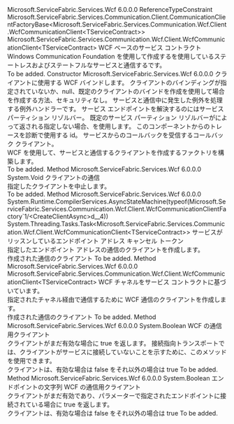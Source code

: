 <Type Name="WcfCommunicationClientFactory&lt;TServiceContract&gt;" FullName="Microsoft.ServiceFabric.Services.Communication.Wcf.Client.WcfCommunicationClientFactory&lt;TServiceContract&gt;">
  <TypeSignature Language="C#" Value="public class WcfCommunicationClientFactory&lt;TServiceContract&gt; : Microsoft.ServiceFabric.Services.Communication.Client.CommunicationClientFactoryBase&lt;Microsoft.ServiceFabric.Services.Communication.Wcf.Client.WcfCommunicationClient&lt;TServiceContract&gt;&gt; where TServiceContract : class" />
  <TypeSignature Language="ILAsm" Value=".class public auto ansi beforefieldinit WcfCommunicationClientFactory`1&lt;class TServiceContract&gt; extends Microsoft.ServiceFabric.Services.Communication.Client.CommunicationClientFactoryBase`1&lt;class Microsoft.ServiceFabric.Services.Communication.Wcf.Client.WcfCommunicationClient`1&lt;!TServiceContract&gt;&gt;" />
  <TypeSignature Language="DocId" Value="T:Microsoft.ServiceFabric.Services.Communication.Wcf.Client.WcfCommunicationClientFactory`1" />
  <TypeSignature Language="VB.NET" Value="Public Class WcfCommunicationClientFactory(Of TServiceContract)&#xA;Inherits CommunicationClientFactoryBase(Of WcfCommunicationClient(Of TServiceContract))" />
  <TypeSignature Language="F#" Value="type WcfCommunicationClientFactory&lt;'ServiceContract (requires 'ServiceContract : null)&gt; = class&#xA;    inherit CommunicationClientFactoryBase&lt;WcfCommunicationClient&lt;'ServiceContract&gt;&gt;" />
  <AssemblyInfo>
    <AssemblyName>Microsoft.ServiceFabric.Services.Wcf</AssemblyName>
    <AssemblyVersion>6.0.0.0</AssemblyVersion>
  </AssemblyInfo>
  <TypeParameters>
    <TypeParameter Name="TServiceContract">
      <Constraints>
        <ParameterAttribute>ReferenceTypeConstraint</ParameterAttribute>
      </Constraints>
    </TypeParameter>
  </TypeParameters>
  <Base>
    <BaseTypeName>Microsoft.ServiceFabric.Services.Communication.Client.CommunicationClientFactoryBase&lt;Microsoft.ServiceFabric.Services.Communication.Wcf.Client.WcfCommunicationClient&lt;TServiceContract&gt;&gt;</BaseTypeName>
    <BaseTypeArguments>
      <BaseTypeArgument TypeParamName="!0">Microsoft.ServiceFabric.Services.Communication.Wcf.Client.WcfCommunicationClient&lt;TServiceContract&gt;</BaseTypeArgument>
    </BaseTypeArguments>
  </Base>
  <Interfaces />
  <Docs>
    <typeparam name="TServiceContract">WCF ベースのサービス コントラクト</typeparam>
    <summary>
            <see cref="T:Microsoft.ServiceFabric.Services.Communication.Client.ICommunicationClientFactory`1" /> Windows Communication Foundation を使用して作成する<see cref="T:Microsoft.ServiceFabric.Services.Communication.Wcf.Client.WcfCommunicationClient`1" />を使用しているステートレスおよびステートフルなサービスと通信する<see cref="T:Microsoft.ServiceFabric.Services.Communication.Wcf.Runtime.WcfCommunicationListener`1" />です。
            </summary>
    <remarks>To be added.</remarks>
  </Docs>
  <Members>
    <Member MemberName=".ctor">
      <MemberSignature Language="C#" Value="public WcfCommunicationClientFactory (System.ServiceModel.Channels.Binding clientBinding = null, System.Collections.Generic.IEnumerable&lt;Microsoft.ServiceFabric.Services.Communication.Client.IExceptionHandler&gt; exceptionHandlers = null, Microsoft.ServiceFabric.Services.Client.IServicePartitionResolver servicePartitionResolver = null, string traceId = null, object callback = null);" />
      <MemberSignature Language="ILAsm" Value=".method public hidebysig specialname rtspecialname instance void .ctor(class System.ServiceModel.Channels.Binding clientBinding, class System.Collections.Generic.IEnumerable`1&lt;class Microsoft.ServiceFabric.Services.Communication.Client.IExceptionHandler&gt; exceptionHandlers, class Microsoft.ServiceFabric.Services.Client.IServicePartitionResolver servicePartitionResolver, string traceId, object callback) cil managed" />
      <MemberSignature Language="DocId" Value="M:Microsoft.ServiceFabric.Services.Communication.Wcf.Client.WcfCommunicationClientFactory`1.#ctor(System.ServiceModel.Channels.Binding,System.Collections.Generic.IEnumerable{Microsoft.ServiceFabric.Services.Communication.Client.IExceptionHandler},Microsoft.ServiceFabric.Services.Client.IServicePartitionResolver,System.String,System.Object)" />
      <MemberSignature Language="VB.NET" Value="Public Sub New (Optional clientBinding As Binding = null, Optional exceptionHandlers As IEnumerable(Of IExceptionHandler) = null, Optional servicePartitionResolver As IServicePartitionResolver = null, Optional traceId As String = null, Optional callback As Object = null)" />
      <MemberSignature Language="F#" Value="new Microsoft.ServiceFabric.Services.Communication.Wcf.Client.WcfCommunicationClientFactory&lt;'ServiceContract (requires 'ServiceContract : null)&gt; : System.ServiceModel.Channels.Binding * seq&lt;Microsoft.ServiceFabric.Services.Communication.Client.IExceptionHandler&gt; * Microsoft.ServiceFabric.Services.Client.IServicePartitionResolver * string * obj -&gt; Microsoft.ServiceFabric.Services.Communication.Wcf.Client.WcfCommunicationClientFactory&lt;'ServiceContract (requires 'ServiceContract : null)&gt;" Usage="new Microsoft.ServiceFabric.Services.Communication.Wcf.Client.WcfCommunicationClientFactory&lt;'ServiceContract (requires 'ServiceContract : null)&gt; (clientBinding, exceptionHandlers, servicePartitionResolver, traceId, callback)" />
      <MemberType>Constructor</MemberType>
      <AssemblyInfo>
        <AssemblyName>Microsoft.ServiceFabric.Services.Wcf</AssemblyName>
        <AssemblyVersion>6.0.0.0</AssemblyVersion>
      </AssemblyInfo>
      <Parameters>
        <Parameter Name="clientBinding" Type="System.ServiceModel.Channels.Binding" />
        <Parameter Name="exceptionHandlers" Type="System.Collections.Generic.IEnumerable&lt;Microsoft.ServiceFabric.Services.Communication.Client.IExceptionHandler&gt;" />
        <Parameter Name="servicePartitionResolver" Type="Microsoft.ServiceFabric.Services.Client.IServicePartitionResolver" />
        <Parameter Name="traceId" Type="System.String" />
        <Parameter Name="callback" Type="System.Object" />
      </Parameters>
      <Docs>
        <param name="clientBinding">
                クライアントに使用する WCF バインドします。 クライアントのバインディングが指定されていないか、null、既定のクライアントのバインドを作成を使用して場合<see cref="M:Microsoft.ServiceFabric.Services.Communication.Wcf.WcfUtility.CreateTcpClientBinding(System.Int64,System.TimeSpan,System.TimeSpan)" />を作成する方法、<see cref="T:System.ServiceModel.NetTcpBinding" />セキュリティなし。
                </param>
        <param name="exceptionHandlers">
                サービスと通信中に発生した例外を処理する例外ハンドラーです。
            </param>
        <param name="servicePartitionResolver">
                サービス エンドポイントを解決するのにはサービス パーティション リゾルバー。 既定のサービス パーティション リゾルバーがによって返される指定しない場合、<see cref="M:Microsoft.ServiceFabric.Services.Client.ServicePartitionResolver.GetDefault" />を使用します。
                </param>
        <param name="traceId">
                このコンポーネントからのトレースを診断で使用する id。
            </param>
        <param name="callback">
                サービスからのコールバックを受信するコールバック クライアント。
            </param>
        <summary>
            WCF を使用して、サービスと通信するクライアントを作成するファクトリを構築します。
            </summary>
        <remarks>To be added.</remarks>
      </Docs>
    </Member>
    <Member MemberName="AbortClient">
      <MemberSignature Language="C#" Value="protected override void AbortClient (Microsoft.ServiceFabric.Services.Communication.Wcf.Client.WcfCommunicationClient&lt;TServiceContract&gt; client);" />
      <MemberSignature Language="ILAsm" Value=".method familyhidebysig virtual instance void AbortClient(class Microsoft.ServiceFabric.Services.Communication.Wcf.Client.WcfCommunicationClient`1&lt;!TServiceContract&gt; client) cil managed" />
      <MemberSignature Language="DocId" Value="M:Microsoft.ServiceFabric.Services.Communication.Wcf.Client.WcfCommunicationClientFactory`1.AbortClient(Microsoft.ServiceFabric.Services.Communication.Wcf.Client.WcfCommunicationClient{`0})" />
      <MemberSignature Language="VB.NET" Value="Protected Overrides Sub AbortClient (client As WcfCommunicationClient(Of TServiceContract))" />
      <MemberSignature Language="F#" Value="override this.AbortClient : Microsoft.ServiceFabric.Services.Communication.Wcf.Client.WcfCommunicationClient&lt;'ServiceContract (requires 'ServiceContract : null)&gt; -&gt; unit" Usage="wcfCommunicationClientFactory.AbortClient client" />
      <MemberType>Method</MemberType>
      <AssemblyInfo>
        <AssemblyName>Microsoft.ServiceFabric.Services.Wcf</AssemblyName>
        <AssemblyVersion>6.0.0.0</AssemblyVersion>
      </AssemblyInfo>
      <ReturnValue>
        <ReturnType>System.Void</ReturnType>
      </ReturnValue>
      <Parameters>
        <Parameter Name="client" Type="Microsoft.ServiceFabric.Services.Communication.Wcf.Client.WcfCommunicationClient&lt;TServiceContract&gt;" />
      </Parameters>
      <Docs>
        <param name="client">クライアントの通信</param>
        <summary>
            指定したクライアントを中止します。
            </summary>
        <remarks>To be added.</remarks>
      </Docs>
    </Member>
    <Member MemberName="CreateClientAsync">
      <MemberSignature Language="C#" Value="protected override System.Threading.Tasks.Task&lt;Microsoft.ServiceFabric.Services.Communication.Wcf.Client.WcfCommunicationClient&lt;TServiceContract&gt;&gt; CreateClientAsync (string endpoint, System.Threading.CancellationToken cancellationToken);" />
      <MemberSignature Language="ILAsm" Value=".method familyhidebysig virtual instance class System.Threading.Tasks.Task`1&lt;class Microsoft.ServiceFabric.Services.Communication.Wcf.Client.WcfCommunicationClient`1&lt;!TServiceContract&gt;&gt; CreateClientAsync(string endpoint, valuetype System.Threading.CancellationToken cancellationToken) cil managed" />
      <MemberSignature Language="DocId" Value="M:Microsoft.ServiceFabric.Services.Communication.Wcf.Client.WcfCommunicationClientFactory`1.CreateClientAsync(System.String,System.Threading.CancellationToken)" />
      <MemberSignature Language="F#" Value="override this.CreateClientAsync : string * System.Threading.CancellationToken -&gt; System.Threading.Tasks.Task&lt;Microsoft.ServiceFabric.Services.Communication.Wcf.Client.WcfCommunicationClient&lt;'ServiceContract&gt;&gt;" Usage="wcfCommunicationClientFactory.CreateClientAsync (endpoint, cancellationToken)" />
      <MemberType>Method</MemberType>
      <AssemblyInfo>
        <AssemblyName>Microsoft.ServiceFabric.Services.Wcf</AssemblyName>
        <AssemblyVersion>6.0.0.0</AssemblyVersion>
      </AssemblyInfo>
      <Attributes>
        <Attribute>
          <AttributeName>System.Runtime.CompilerServices.AsyncStateMachine(typeof(Microsoft.ServiceFabric.Services.Communication.Wcf.Client.WcfCommunicationClientFactory`1/&lt;CreateClientAsync&gt;d__4))</AttributeName>
        </Attribute>
      </Attributes>
      <ReturnValue>
        <ReturnType>System.Threading.Tasks.Task&lt;Microsoft.ServiceFabric.Services.Communication.Wcf.Client.WcfCommunicationClient&lt;TServiceContract&gt;&gt;</ReturnType>
      </ReturnValue>
      <Parameters>
        <Parameter Name="endpoint" Type="System.String" />
        <Parameter Name="cancellationToken" Type="System.Threading.CancellationToken" />
      </Parameters>
      <Docs>
        <param name="endpoint">サービスがリッスンしているエンドポイント アドレス</param>
        <param name="cancellationToken">キャンセル トークン</param>
        <summary>
            指定したエンドポイント アドレスの通信のクライアントを作成します。
            </summary>
        <returns>作成された通信のクライアント</returns>
        <remarks>To be added.</remarks>
      </Docs>
    </Member>
    <Member MemberName="CreateWcfCommunicationClient">
      <MemberSignature Language="C#" Value="protected virtual Microsoft.ServiceFabric.Services.Communication.Wcf.Client.WcfCommunicationClient&lt;TServiceContract&gt; CreateWcfCommunicationClient (TServiceContract channel);" />
      <MemberSignature Language="ILAsm" Value=".method familyhidebysig newslot virtual instance class Microsoft.ServiceFabric.Services.Communication.Wcf.Client.WcfCommunicationClient`1&lt;!TServiceContract&gt; CreateWcfCommunicationClient(!TServiceContract channel) cil managed" />
      <MemberSignature Language="DocId" Value="M:Microsoft.ServiceFabric.Services.Communication.Wcf.Client.WcfCommunicationClientFactory`1.CreateWcfCommunicationClient(`0)" />
      <MemberSignature Language="VB.NET" Value="Protected Overridable Function CreateWcfCommunicationClient (channel As TServiceContract) As WcfCommunicationClient(Of TServiceContract)" />
      <MemberSignature Language="F#" Value="abstract member CreateWcfCommunicationClient : 'ServiceContract -&gt; Microsoft.ServiceFabric.Services.Communication.Wcf.Client.WcfCommunicationClient&lt;'ServiceContract (requires 'ServiceContract : null)&gt;&#xA;override this.CreateWcfCommunicationClient : 'ServiceContract -&gt; Microsoft.ServiceFabric.Services.Communication.Wcf.Client.WcfCommunicationClient&lt;'ServiceContract (requires 'ServiceContract : null)&gt;" Usage="wcfCommunicationClientFactory.CreateWcfCommunicationClient channel" />
      <MemberType>Method</MemberType>
      <AssemblyInfo>
        <AssemblyName>Microsoft.ServiceFabric.Services.Wcf</AssemblyName>
        <AssemblyVersion>6.0.0.0</AssemblyVersion>
      </AssemblyInfo>
      <ReturnValue>
        <ReturnType>Microsoft.ServiceFabric.Services.Communication.Wcf.Client.WcfCommunicationClient&lt;TServiceContract&gt;</ReturnType>
      </ReturnValue>
      <Parameters>
        <Parameter Name="channel" Type="TServiceContract" />
      </Parameters>
      <Docs>
        <param name="channel">WCF チャネルをサービス コントラクトに基づいています。</param>
        <summary>
            指定されたチャネル経由で通信するために WCF 通信のクライアントを作成します。
            </summary>
        <returns>作成された通信のクライアント</returns>
        <remarks>To be added.</remarks>
      </Docs>
    </Member>
    <Member MemberName="ValidateClient">
      <MemberSignature Language="C#" Value="protected override bool ValidateClient (Microsoft.ServiceFabric.Services.Communication.Wcf.Client.WcfCommunicationClient&lt;TServiceContract&gt; client);" />
      <MemberSignature Language="ILAsm" Value=".method familyhidebysig virtual instance bool ValidateClient(class Microsoft.ServiceFabric.Services.Communication.Wcf.Client.WcfCommunicationClient`1&lt;!TServiceContract&gt; client) cil managed" />
      <MemberSignature Language="DocId" Value="M:Microsoft.ServiceFabric.Services.Communication.Wcf.Client.WcfCommunicationClientFactory`1.ValidateClient(Microsoft.ServiceFabric.Services.Communication.Wcf.Client.WcfCommunicationClient{`0})" />
      <MemberSignature Language="VB.NET" Value="Protected Overrides Function ValidateClient (client As WcfCommunicationClient(Of TServiceContract)) As Boolean" />
      <MemberSignature Language="F#" Value="override this.ValidateClient : Microsoft.ServiceFabric.Services.Communication.Wcf.Client.WcfCommunicationClient&lt;'ServiceContract (requires 'ServiceContract : null)&gt; -&gt; bool" Usage="wcfCommunicationClientFactory.ValidateClient client" />
      <MemberType>Method</MemberType>
      <AssemblyInfo>
        <AssemblyName>Microsoft.ServiceFabric.Services.Wcf</AssemblyName>
        <AssemblyVersion>6.0.0.0</AssemblyVersion>
      </AssemblyInfo>
      <ReturnValue>
        <ReturnType>System.Boolean</ReturnType>
      </ReturnValue>
      <Parameters>
        <Parameter Name="client" Type="Microsoft.ServiceFabric.Services.Communication.Wcf.Client.WcfCommunicationClient&lt;TServiceContract&gt;" />
      </Parameters>
      <Docs>
        <param name="client">WCF の通信用クライアント</param>
        <summary>
            クライアントがまだ有効な場合に true を返します。 接続指向トランスポートでは、クライアントがサービスに接続していないことを示すために、このメソッドを使用できます。
            </summary>
        <returns>クライアントは、有効な場合は false をそれ以外の場合は true</returns>
        <remarks>To be added.</remarks>
      </Docs>
    </Member>
    <Member MemberName="ValidateClient">
      <MemberSignature Language="C#" Value="protected override bool ValidateClient (string endpoint, Microsoft.ServiceFabric.Services.Communication.Wcf.Client.WcfCommunicationClient&lt;TServiceContract&gt; client);" />
      <MemberSignature Language="ILAsm" Value=".method familyhidebysig virtual instance bool ValidateClient(string endpoint, class Microsoft.ServiceFabric.Services.Communication.Wcf.Client.WcfCommunicationClient`1&lt;!TServiceContract&gt; client) cil managed" />
      <MemberSignature Language="DocId" Value="M:Microsoft.ServiceFabric.Services.Communication.Wcf.Client.WcfCommunicationClientFactory`1.ValidateClient(System.String,Microsoft.ServiceFabric.Services.Communication.Wcf.Client.WcfCommunicationClient{`0})" />
      <MemberSignature Language="VB.NET" Value="Protected Overrides Function ValidateClient (endpoint As String, client As WcfCommunicationClient(Of TServiceContract)) As Boolean" />
      <MemberSignature Language="F#" Value="override this.ValidateClient : string * Microsoft.ServiceFabric.Services.Communication.Wcf.Client.WcfCommunicationClient&lt;'ServiceContract (requires 'ServiceContract : null)&gt; -&gt; bool" Usage="wcfCommunicationClientFactory.ValidateClient (endpoint, client)" />
      <MemberType>Method</MemberType>
      <AssemblyInfo>
        <AssemblyName>Microsoft.ServiceFabric.Services.Wcf</AssemblyName>
        <AssemblyVersion>6.0.0.0</AssemblyVersion>
      </AssemblyInfo>
      <ReturnValue>
        <ReturnType>System.Boolean</ReturnType>
      </ReturnValue>
      <Parameters>
        <Parameter Name="endpoint" Type="System.String" />
        <Parameter Name="client" Type="Microsoft.ServiceFabric.Services.Communication.Wcf.Client.WcfCommunicationClient&lt;TServiceContract&gt;" />
      </Parameters>
      <Docs>
        <param name="endpoint">エンドポイントの文字列</param>
        <param name="client">WCF の通信用クライアント</param>
        <summary>
            クライアントがまだ有効であり、パラメーターで指定されたエンドポイントに接続されている場合に true を返します。
            </summary>
        <returns>クライアントは、有効な場合は false をそれ以外の場合は true</returns>
        <remarks>To be added.</remarks>
      </Docs>
    </Member>
  </Members>
</Type>